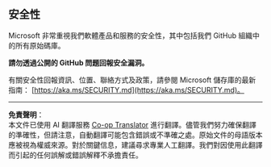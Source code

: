<!--
CO_OP_TRANSLATOR_METADATA:
{
  "original_hash": "7229f7490ea61a04330b79651ac4d37e",
  "translation_date": "2025-09-17T18:36:28+00:00",
  "source_file": "SECURITY.md",
  "language_code": "mo"
}
-->
## 安全性

Microsoft 非常重視我們軟體產品和服務的安全性，其中包括我們 GitHub 組織中的所有原始碼庫。

**請勿透過公開的 GitHub 問題回報安全漏洞。**

有關安全性回報資訊、位置、聯絡方式及政策，請參閱 Microsoft 儲存庫的最新指南：
[https://aka.ms/SECURITY.md](https://aka.ms/SECURITY.md)。

---

**免責聲明**：  
本文件已使用 AI 翻譯服務 [Co-op Translator](https://github.com/Azure/co-op-translator) 進行翻譯。儘管我們努力確保翻譯的準確性，但請注意，自動翻譯可能包含錯誤或不準確之處。原始文件的母語版本應被視為權威來源。對於關鍵信息，建議尋求專業人工翻譯。我們對因使用此翻譯而引起的任何誤解或錯誤解釋不承擔責任。